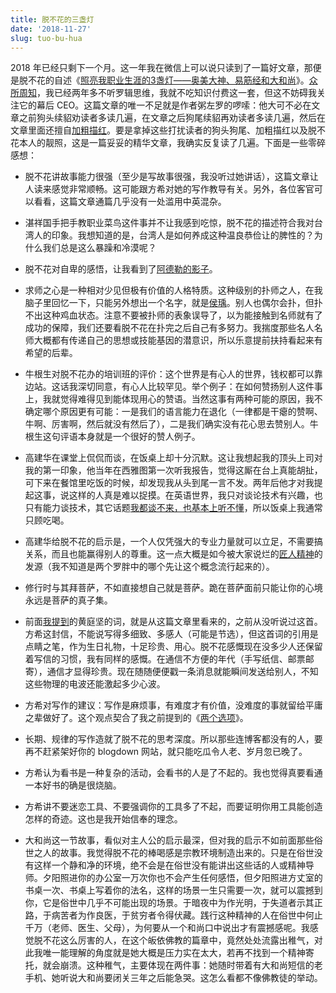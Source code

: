 ```yaml
---
title: 脱不花的三盏灯
date: '2018-11-27'
slug: tuo-bu-hua
---
```


2018 年已经只剩下一个月。这一年我在微信上可以说只读到了一篇好文章，那便是脱不花的自述《[照亮我职业生涯的3盏灯——奥美大神、易筋经和大和尚](https://www.sohu.com/a/277056018_100002975)》。[众所周知](/cn/2017/01/blog/)，我已经两年多不听罗辑思维，我就不吃知识付费这一套，但这不妨碍我关注它的幕后 CEO。这篇文章的唯一不足就是作者粥左罗的啰嗦：他大可不必在文章之前狗头续貂劝读者多读几遍，在文章之后狗尾续貂再劝读者多读几遍，然后在文章里面还擅自[加粗描红](/cn/2018/11/moron-readers/)。要是拿掉这些打扰读者的狗头狗尾、加粗描红以及脱不花本人的靓照，这是一篇妥妥的精华文章，我确实反复读了几遍。下面是一些零碎感想：

- 脱不花讲故事能力很强（至少是写故事很强，我没听过她讲话），这篇文章让人读来感觉非常顺畅。这可能跟方希对她的写作教导有关。另外，各位客官可以看看，这篇文章通篇几乎没有一处滥用中英混杂。

- 湛祥国手把手教职业菜鸟这件事并不让我感到吃惊，脱不花的描述符合我对台湾人的印象。我想知道的是，台湾人是如何养成这种温良恭俭让的脾性的？为什么我们总是这么暴躁和冷漠呢？

- 脱不花对自卑的感悟，让我看到了[阿德勒的影子](https://www.sohu.com/a/169151018_358836)。

- 求师之心是一种相对少见但极有价值的人格特质。这种级别的扑师之人，在我脑子里回忆一下，只能另外想出一个名字，就是[侯瑀](https://cosx.org/2011/08/meaning-of-traveling/)。别人也偶尔会扑，但扑不出这种鸡血状态。注意不要被扑师的表象误导了，以为能接触到名师就有了成功的保障，我们还要看脱不花在扑完之后自己有多努力。我揣度那些名人名师大概都有传递自己的思想或技能基因的潜意识，所以乐意提前扶持看起来有希望的后辈。

- 牛根生对脱不花办的培训班的评价：这个世界是有心人的世界，钱权都可以靠边站。这话我深切同意，有心人比较罕见。举个例子：在如何赞扬别人这件事上，我就觉得难得见到能体现用心的赞语。当然这事有两种可能的原因，我不确定哪个原因更有可能：一是我们的语言能力在退化（一律都是干瘪的赞啊、牛啊、厉害啊，然后就没有然后了），二是我们确实没有花心思去赞别人。牛根生这句评语本身就是一个很好的赞人例子。

- 高建华在课堂上侃侃而谈，在饭桌上却十分沉默。这让我想起我的顶头上司对我的第一印象，他当年在西雅图第一次听我报告，觉得这厮在台上真能胡扯，可下来在餐馆里吃饭的时候，却发现我从头到尾一言不发。两年后他才对我提起这事，说这样的人真是难以捉摸。在英语世界，我只对谈论技术有兴趣，也只有能力谈技术，其它话题[我都谈不来，也基本上听不懂](/en/2018/11/english-is-hard/)，所以饭桌上我通常只顾吃喝。

- 高建华给脱不花的启示是，一个人仅凭强大的专业力量就可以立足，不需要搞关系，而且也能赢得别人的尊重。这一点大概是如今被大家说烂的[匠人精神](/cn/2018/09/so-good-they-cannot-ignore-you/)的发源（我不知道是两个罗胖中的哪个先让这个概念流行起来的）。

- 修行时与其拜菩萨，不如直接想自己就是菩萨。跪在菩萨面前只能让你的心境永远是菩萨的真子集。

- 前面[我提到](/cn/2018/11/eat-more/)的黄庭坚的词，就是从这篇文章里看来的，之前从没听说过这首。方希这封信，不能说写得多细致、多感人（可能是节选），但这首词的引用是点睛之笔，作为生日礼物，十足珍贵、用心。脱不花感慨现在没多少人还保留着写信的习惯，我有同样的感慨。在通信不方便的年代（手写纸信、邮票邮寄），通信才显得珍贵。现在随随便便戳一条消息就能瞬间发送给别人，不知这些物理的电波还能激起多少心波。

- 方希对写作的建议：写作是麻烦事，有难度才有价值，没难度的事就留给平庸之辈做好了。这个观点契合了我之前提到的《[两个选项](/cn/2018/07/two-choices/)》。

- 长期、规律的写作造就了脱不花的思考深度。所以那些连博客都没有的人，要再不赶紧架好你的 blogdown 网站，就只能吃瓜令人老、岁月忽已晚了。

- 方希认为看书是一种复杂的活动，会看书的人是了不起的。我也觉得真要看通一本好书的确是很烧脑。

- 方希讲不要迷恋工具、不要强调你的工具多了不起，而要证明你用工具能创造怎样的奇迹。这也是我开始信奉的理念。

- 大和尚这一节故事，看似对主人公的启示最深，但对我的启示不如前面那些俗世之人的故事。我觉得脱不花的棒喝感是宗教环境制造出来的。只是在俗世没有这样一个静和净的环境，绝不会是在俗世没有能讲出这些话的人或精神导师。夕阳照进你的办公室一万次你也不会产生任何感悟，但夕阳照进方丈室的书桌一次、书桌上写着你的法名，这样的场景一生只需要一次，就可以震撼到你，它是俗世中几乎不可能出现的场景。于暗夜中为作光明，于失道者示其正路，于病苦者为作良医，于贫穷者令得伏藏。践行这种精神的人在俗世中何止千万（老师、医生、父母），为何要从一个和尚口中说出才有震撼感呢。我感觉脱不花这么厉害的人，在这个皈依佛教的篇章中，竟然处处流露出稚气，对此我唯一能理解的角度就是她大概是压力实在太大，若再不找到一个精神寄托，就会崩溃。这种稚气，主要体现在两件事：她随时带着有大和尚短信的老手机、她听说大和尚要闭关三年之后能急哭。这怎么看都不像佛教徒的举动。
